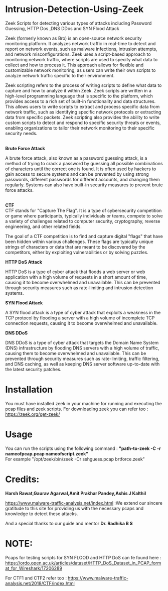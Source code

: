 # Intrusion-Detection-Using-Zeek
Zeek Scripts for detecting various types of attacks including Password Guessing, HTTP Dos ,DNS DDos and SYN Flood Attack  


Zeek (formerly known as Bro) is an open-source network security monitoring platform. It analyzes network traffic in real-time to detect and report on network events, such as malware infections, intrusion attempts, and network misconfigurations. Zeek uses a script-based approach to monitoring network traffic, where scripts are used to specify what data to collect and how to process it. This approach allows for flexible and customizable network monitoring, as users can write their own scripts to analyze network traffic specific to their environment.

Zeek scripting refers to the process of writing scripts to define what data to capture and how to analyze it within Zeek. Zeek scripts are written in a high-level programming language that is specific to the platform, which provides access to a rich set of built-in functionality and data structures. This allows users to write scripts to extract and process specific data from network traffic, such as identifying specific network protocols or extracting data from specific packets. Zeek scripting also provides the ability to write custom scripts to detect and respond to specific security threats or events, enabling organizations to tailor their network monitoring to their specific security needs.


<br>
<b> Brute Force Attack </b> <br> 

A brute force attack, also known as a password guessing attack, is a method of trying to crack a password by guessing all possible combinations of characters until the correct one is found. It is often used by hackers to gain access to secure systems and can be prevented by using strong passwords, different passwords for different accounts, and changing them regularly. Systems can also have built-in security measures to prevent brute force attacks.

<br> <b> CTF </b> <br>
CTF stands for "Capture The Flag". It is a type of cybersecurity competition or game where participants, typically individuals or teams, compete to solve a variety of challenges related to computer security, cryptography, reverse engineering, and other related fields.

The goal of a CTF competition is to find and capture digital "flags" that have been hidden within various challenges. These flags are typically unique strings of characters or data that are meant to be discovered by the competitors, either by exploiting vulnerabilities or by solving puzzles. <br>

<b> HTTP DoS Attack</b>

HTTP DoS is a type of cyber attack that floods a web server or web application with a high volume of requests in a short amount of time, causing it to become overwhelmed and unavailable. This can be prevented through security measures such as rate-limiting and intrusion detection systems.


<b> SYN Flood Attack</b>


A SYN flood attack is a type of cyber attack that exploits a weakness in the TCP protocol by flooding a server with a high volume of incomplete TCP connection requests, causing it to become overwhelmed and unavailable.


<b> DNS DDoS </b>


DNS DDoS is a type of cyber attack that targets the Domain Name System (DNS) infrastructure by flooding DNS servers with a high volume of traffic, causing them to become overwhelmed and unavailable. This can be prevented through security measures such as rate-limiting, traffic filtering, and DNS caching, as well as keeping DNS server software up-to-date with the latest security patches.


# Installation
You must have installed zeek in your machine for running and executing the pcap files and zeek scripts.
For downloading zeek you can refer too : https://zeek.org/get-zeek/

# Usage 
You can run the scripts using the following command : <b> "path-to-zeek -C -r nameofpcap.pcap nameofscript.zeek"</b><br>
For example "/opt/zeek/bin/zeek -Cr sshguess.pcap brtforce.zeek"

# Credits:
<b>Harsh Rawat,Gaurav Agarwal,Amit Prakhar Pandey,Ashis J Kalthil </b>


https://www.malware-traffic-analysis.net/index.html :We extend our sincere gratitude to this site for providing us with the necessary pcaps and knowledge to detect these attacks.


And a special thanks to our guide and mentor <b> <a href="https://iiitdwd.ac.in/Dr.radhika.php" style="text-decoration:none" target="_blank">Dr. Radhika B S</a> </b> 

# NOTE:
Pcaps for testing scripts for SYN FLOOD and HTTP DoS can fe found here : https://ordo.open.ac.uk/articles/dataset/HTTP_DoS_Dataset_in_PCAP_format_for_Wireshark/17206289


For CTF1 and CTF2 refer too : https://www.malware-traffic-analysis.net/2018/CTF/index.html
